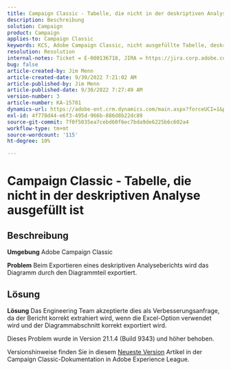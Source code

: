 ```yaml
---
title: Campaign Classic - Tabelle, die nicht in der deskriptiven Analyse ausgefüllt ist
description: Beschreibung
solution: Campaign
product: Campaign
applies-to: Campaign Classic
keywords: KCS, Adobe Campaign Classic, nicht ausgefüllte Tabelle, deskriptive Analyse, FAQ
resolution: Resolution
internal-notes: Ticket = E-000136718, JIRA = https://jira.corp.adobe.com/browse/NEO-24963
bug: false
article-created-by: Jim Menn
article-created-date: 9/30/2022 7:21:02 AM
article-published-by: Jim Menn
article-published-date: 9/30/2022 7:27:49 AM
version-number: 3
article-number: KA-15781
dynamics-url: https://adobe-ent.crm.dynamics.com/main.aspx?forceUCI=1&pagetype=entityrecord&etn=knowledgearticle&id=7872c36a-9040-ed11-9db1-0022480866ad
exl-id: 4f778d44-e6f3-495d-966b-886d8b22dc89
source-git-commit: 7f0f5035ea7cebd60f6ec7bda9de6225b6c602a4
workflow-type: tm+mt
source-wordcount: '115'
ht-degree: 10%

---
```


# Campaign Classic - Tabelle, die nicht in der deskriptiven Analyse ausgefüllt ist

## Beschreibung


<b>Umgebung</b>
Adobe Campaign Classic

<b>Problem</b>
Beim Exportieren eines deskriptiven Analyseberichts wird das Diagramm durch den Diagrammteil exportiert.


## Lösung


<b>Lösung</b>
Das Engineering Team akzeptierte dies als Verbesserungsanfrage, da der Bericht korrekt extrahiert wird, wenn die Excel-Option verwendet wird und der Diagrammabschnitt korrekt exportiert wird.

Dieses Problem wurde in Version 21.1.4 (Build 9343) und höher behoben.

Versionshinweise finden Sie in diesem [Neueste Version](https://experienceleague.adobe.com/docs/campaign-classic/using/release-notes/latest-release.html?lang=de) Artikel in der Campaign Classic-Dokumentation in Adobe Experience League.
